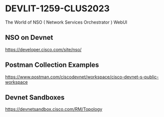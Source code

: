 # DEVLIT-1259-CLUS2023
The World of NSO ( Network Services Orchestrator ) WebUI

## NSO on Devnet

https://developer.cisco.com/site/nso/

## Postman Collection Examples

https://www.postman.com/ciscodevnet/workspace/cisco-devnet-s-public-workspace

## Devnet Sandboxes

https://devnetsandbox.cisco.com/RM/Topology
